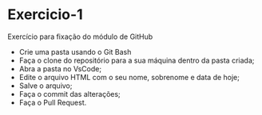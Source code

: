 # Exercicio-1
Exercício para fixação do módulo de GitHub

- Crie uma pasta usando o Git Bash
- Faça o clone do repositório para a sua máquina dentro da pasta criada;
- Abra a pasta no VsCode;
- Edite o arquivo HTML com o seu nome, sobrenome e data de hoje;
- Salve o arquivo;
- Faça o commit das alterações;
- Faça o Pull Request.
